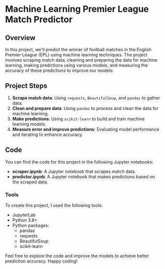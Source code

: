 # Machine Learning Premier League Match Predictor

## Overview

In this project, we'll predict the winner of football matches in the English Premier League (EPL) using machine learning techniques. The project involves scraping match data, cleaning and preparing the data for machine learning, making predictions using various models, and measuring the accuracy of these predictions to improve our models.

## Project Steps

1. **Scrape match data**: Using `requests`, `BeautifulSoup`, and `pandas` to gather data.
2. **Clean and prepare data**: Using `pandas` to process and clean the data for machine learning.
3. **Make predictions**: Using `scikit-learn` to build and train machine learning models.
4. **Measure error and improve predictions**: Evaluating model performance and iterating to enhance accuracy.

## Code

You can find the code for this project in the following Jupyter notebooks:

- **scraper.ipynb**: A Jupyter notebook that scrapes match data.
- **predictor.ipynb**: A Jupyter notebook that makes predictions based on the scraped data.



### Tools

To create this project, I used the following tools: 

- JupyterLab
- Python 3.8+
- Python packages:
  - pandas
  - requests
  - BeautifulSoup
  - scikit-learn

Feel free to explore the code and improve the models to achieve better prediction accuracy. Happy coding!
